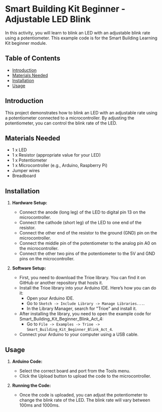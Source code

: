 # Smart Building Kit Beginner - Adjustable LED Blink

In this activity, you will learn to blink an LED with an adjustable blink rate using a potentiometer. This example code is for the Smart Building Learning Kit beginner module.

## Table of Contents

- [Introduction](#introduction)
- [Materials Needed](#materials-needed)
- [Installation](#installation)
- [Usage](#usage)

## Introduction

This project demonstrates how to blink an LED with an adjustable rate using a potentiometer connected to a microcontroller. By adjusting the potentiometer, you can control the blink rate of the LED.

## Materials Needed

- 1 x LED
- 1 x Resistor (appropriate value for your LED)
- 1 x Potentiometer
- 1 x Microcontroller (e.g., Arduino, Raspberry Pi)
- Jumper wires
- Breadboard

## Installation

1. **Hardware Setup:**

   - Connect the anode (long leg) of the LED to digital pin 13 on the microcontroller.
   - Connect the cathode (short leg) of the LED to one end of the resistor.
   - Connect the other end of the resistor to the ground (GND) pin on the microcontroller.
   - Connect the middle pin of the potentiometer to the analog pin A0 on the microcontroller.
   - Connect the other two pins of the potentiometer to the 5V and GND pins on the microcontroller.

2. **Software Setup:**
   - First, you need to download the Trioe library. You can find it on GitHub or another repository that hosts it.
   - Install the Trioe library into your Arduino IDE. Here’s how you can do it:
     - Open your Arduino IDE.
     - Go to `Sketch -> Include Library -> Manage Libraries...`.
     - In the Library Manager, search for "Trioe" and install it.
   - After installing the library, you need to open the example code for Smart_Building_Kit_Beginner_Blink_Act_4:
     - Go to `File -> Examples -> Trioe -> Smart_Building_Kit_Beginner_Blink_Act_4`.
   - Connect your Arduino to your computer using a USB cable.

## Usage

1. **Arduino Code:**

   - Select the correct board and port from the Tools menu.
   - Click the Upload button to upload the code to the microcontroller.

2. **Running the Code:**
   - Once the code is uploaded, you can adjust the potentiometer to change the blink rate of the LED. The blink rate will vary between 100ms and 1000ms.

